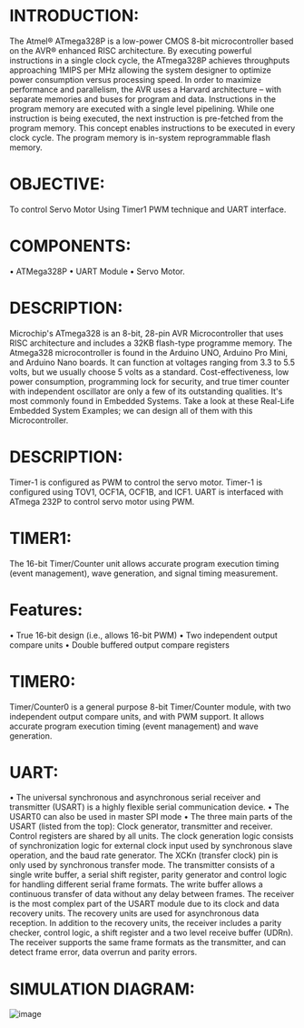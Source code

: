 # INTRODUCTION:
The Atmel® ATmega328P is a low-power CMOS 8-bit microcontroller based on the AVR® enhanced
RISC architecture. By executing powerful instructions in a single clock cycle, the ATmega328P
achieves throughputs approaching 1MIPS per MHz allowing the system designer to optimize power
consumption versus processing speed. In order to maximize performance and parallelism, the AVR uses
a Harvard architecture – with separate memories and buses for program and data. Instructions in the
program memory are executed with a single level pipelining. While one instruction is being executed,
the next instruction is pre-fetched from the program memory. This concept enables instructions to be
executed in every clock cycle. The program memory is in-system reprogrammable flash memory.
# OBJECTIVE:
To control Servo Motor Using Timer1 PWM technique and UART interface.
# COMPONENTS:
• ATMega328P
• UART Module
• Servo Motor.
# DESCRIPTION:
Microchip's ATmega328 is an 8-bit, 28-pin AVR Microcontroller that uses RISC architecture and includes a 32KB flash-type programme memory.
The Atmega328 microcontroller is found in the Arduino UNO, Arduino Pro Mini, and Arduino Nano boards.
It can function at voltages ranging from 3.3 to 5.5 volts, but we usually choose 5 volts as a standard.
Cost-effectiveness, low power consumption, programming lock for security, and true timer counter with independent oscillator are only a few of its outstanding qualities.
It's most commonly found in Embedded Systems. Take a look at these Real-Life Embedded System Examples; we can design all of them with this Microcontroller.
# DESCRIPTION:
Timer-1 is configured as PWM to control the servo motor. Timer-1 is configured using TOV1,
OCF1A, OCF1B, and ICF1. UART is interfaced with ATmega 232P to control servo motor using
PWM.
# TIMER1:
The 16-bit Timer/Counter unit allows accurate program execution timing (event management), wave generation, and signal
timing measurement.
# Features:
• True 16-bit design (i.e., allows 16-bit PWM)
• Two independent output compare units
• Double buffered output compare registers
# TIMER0:
Timer/Counter0 is a general purpose 8-bit Timer/Counter module, with two independent output compare units, and with
PWM support. It allows accurate program execution timing (event management) and wave generation.
# UART:
• The universal synchronous and asynchronous serial receiver and transmitter (USART) is a highly
flexible serial communication device.
• The USART0 can also be used in master SPI mode
• The three main parts of the USART (listed from the top): Clock generator, transmitter and receiver.
Control registers are shared by all units. The clock generation logic consists of synchronization logic
for external clock input used by synchronous slave operation, and the baud rate generator. The XCKn
(transfer clock) pin is only used by synchronous transfer mode. The transmitter consists of a single
write buffer, a serial shift register, parity generator and control logic for handling different serial frame
formats. The write buffer allows a continuous transfer of data without any delay between frames. The
receiver is the most complex part of the USART module due to its clock and data recovery units. The
recovery units are used for asynchronous data reception. In addition to the recovery units, the receiver
includes a parity checker, control logic, a shift register and a two level receive buffer (UDRn). The
receiver supports the same frame formats as the transmitter, and can detect frame error, data overrun
and parity errors.
# SIMULATION DIAGRAM:
![image](https://user-images.githubusercontent.com/102902139/164994359-b76282b7-c2bf-4b4b-9966-25894d3d363b.png)



